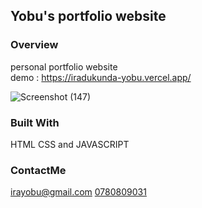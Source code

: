 ## Yobu's portfolio website

### Overview 
personal portfolio website <br>
 demo : https://iradukunda-yobu.vercel.app/
 
 
![Screenshot (147)](https://user-images.githubusercontent.com/62539654/207793594-c4918520-a8a3-4ac9-940a-d2d76290914f.png)

### Built With
HTML CSS and JAVASCRIPT

### ContactMe
irayobu@gmail.com
[0780809031](0780809031)
